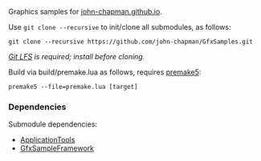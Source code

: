 Graphics samples for [john-chapman.github.io](https://john-chapman.github.io/).

Use `git clone --recursive` to init/clone all submodules, as follows:

```
git clone --recursive https://github.com/john-chapman/GfxSamples.git
```

_[Git LFS](https://git-lfs.github.com/) is required; install before cloning._

Build via build/premake.lua as follows, requires [premake5](https://premake.github.io/):

```
premake5 --file=premake.lua [target]
```

### Dependencies

Submodule dependencies:
- [ApplicationTools](https://github.com/john-chapman/ApplicationTools)
- [GfxSampleFramework](https://github.com/john-chapman/GfxSampleFramework)
